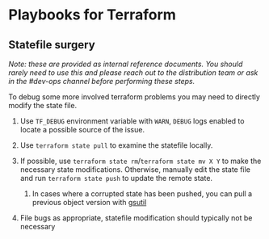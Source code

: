 # Playbooks for Terraform

## Statefile surgery

_Note: these are provided as internal reference documents. You should rarely need to use this and please reach out to the distribution team or ask in the #dev-ops channel before performing these steps._

To debug some more involved terraform problems you may need to directly modify the state file.

1. Use `TF_DEBUG` environment variable with `WARN`, `DEBUG` logs enabled to locate a possible source of the issue.

1. Use `terraform state pull` to examine the statefile locally.

1. If possible, use `terraform state rm`/`terraform state mv X Y` to make the necessary state modifications.
   Otherwise, manually edit the state file and run `terraform state push` to update the remote state.

    1. In cases where a corrupted state has been pushed, you can pull a previous object version with [gsutil](https://cloud.google.com/storage/docs/using-object-versioning)

1. File bugs as appropriate, statefile modification should typically not be necessary
